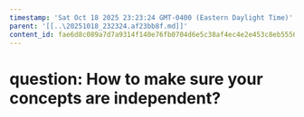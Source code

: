 ```yaml
---
timestamp: 'Sat Oct 18 2025 23:23:24 GMT-0400 (Eastern Daylight Time)'
parent: '[[..\20251018_232324.af23bb8f.md]]'
content_id: fae6d8c089a7d7a9314f140e76fb0704d6e5c38af4ec4e2e453c8eb55562a9fc
---
```


# question: How to make sure your concepts are independent?
